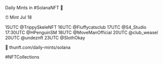 Daily Mints in #SolanaNFT 🚀

⏰ Mint Jul 18

15UTC @TrippySkeleNFT
16UTC @Fluffycatsclub
17UTC @S4_Studio
17:30UTC @HPenguinSM
18UTC @MoveManOfficial
20UTC @club_weasel
20UTC @undeznft
23UTC @SlothOkay

🔗 thunft.com/daily-mints/solana

#NFTCollections